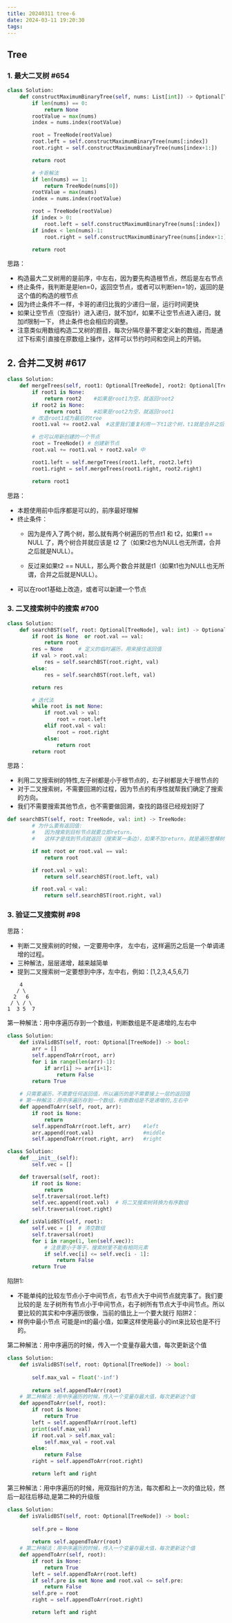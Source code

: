 ```yaml
---
title: 20240311 tree-6
date: 2024-03-11 19:20:30
tags:
---
```



## Tree

### 1. 最大二叉树 #654

```python
class Solution:
    def constructMaximumBinaryTree(self, nums: List[int]) -> Optional[TreeNode]:
        if len(nums) == 0:
            return None
        rootValue = max(nums)
        index = nums.index(rootValue)

        root = TreeNode(rootValue)
        root.left = self.constructMaximumBinaryTree(nums[:index])
        root.right = self.constructMaximumBinaryTree(nums[index+1:])

        return root

        # 卡哥解法
        if len(nums) == 1:
            return TreeNode(nums[0])
        rootValue = max(nums)
        index = nums.index(rootValue)

        root = TreeNode(rootValue)
        if index > 0:
            root.left = self.constructMaximumBinaryTree(nums[:index])
        if index < len(nums)-1:
            root.right = self.constructMaximumBinaryTree(nums[index+1:])

        return root

```

思路：
- 构造最大二叉树用的是前序，中左右，因为要先构造根节点，然后是左右节点
- 终止条件，我判断是是len=0，返回空节点，或者可以判断len=1的，返回的是这个值的构造的根节点
- 因为终止条件不一样，卡哥的递归比我的少递归一层，运行时间更快
- 如果让空节点（空指针）进入递归，就不加if，如果不让空节点进入递归，就加if限制一下， 终止条件也会相应的调整。
- 注意类似用数组构造二叉树的题目，每次分隔尽量不要定义新的数组，而是通过下标索引直接在原数组上操作，这样可以节约时间和空间上的开销。


## 2. 合并二叉树 #617

```python
class Solution:
    def mergeTrees(self, root1: Optional[TreeNode], root2: Optional[TreeNode]) -> Optional[TreeNode]:
        if root1 is None:
            return root2    #如果是root1为空，就返回root2
        if root2 is None:
            return root1    #如果是root2为空，就返回root1
        # 改造root1成为最后的tree
        root1.val += root2.val  #这里我们重复利用一下t1这个树，t1就是合并之后树的根节点（就是修改了原来树的结构）。

        # 也可以用新创建的一个节点
        root = TreeNode() # 创建新节点
        root.val += root1.val + root2.val# 中

        root1.left = self.mergeTrees(root1.left, root2.left)
        root1.right = self.mergeTrees(root1.right, root2.right)

        return root1
```


思路：
- 本题使用前中后序都是可以的，前序最好理解
- 终止条件：
    - 因为是传入了两个树，那么就有两个树遍历的节点t1 和 t2，如果t1 == NULL 了，两个树合并就应该是 t2 了（如果t2也为NULL也无所谓，合并之后就是NULL）。

    - 反过来如果t2 == NULL，那么两个数合并就是t1（如果t1也为NULL也无所谓，合并之后就是NULL）。
- 可以在root1基础上改造，或者可以新建一个节点

### 3. 二叉搜索树中的搜索 #700

```python
class Solution:
    def searchBST(self, root: Optional[TreeNode], val: int) -> Optional[TreeNode]:
        if root is None  or root.val == val:
            return root
        res = None     # 定义的临时遍历，用来接住返回值
        if val > root.val:
            res = self.searchBST(root.right, val)
        else:
            res = self.searchBST(root.left, val)

        return res

        # 迭代法
        while root is not None:
            if root.val > val:
                root = root.left
            elif root.val < val:
                root = root.right
            else:
                return root
        return root
```

思路： 
- 利用二叉搜索树的特性,左子树都是小于根节点的，右子树都是大于根节点的
- 对于二叉搜索树，不需要回溯的过程，因为节点的有序性就帮我们确定了搜索的方向。
- 我们不需要搜索其他节点，也不需要做回溯，查找的路径已经规划好了

```python
def searchBST(self, root: TreeNode, val: int) -> TreeNode:
        # 为什么要有返回值: 
        #   因为搜索到目标节点就要立即return，
        #   这样才是找到节点就返回（搜索某一条边），如果不加return，就是遍历整棵树了。

        if not root or root.val == val: 
            return root

        if root.val > val: 
            return self.searchBST(root.left, val)

        if root.val < val: 
            return self.searchBST(root.right, val)
```


### 3. 验证二叉搜索树 #98

思路：
- 判断二叉搜索树的时候，一定要用中序， 左中右，这样遍历之后是一个单调递增的过程。
- 三种解法，层层递增，越来越简单
- 提到二叉搜索树一定要想到中序，左中右，例如：[1,2,3,4,5,6,7]
```
    4
   / \
  2   6
 / \ / \
1  3 5  7
```


第一种解法：用中序遍历存到一个数组，判断数组是不是递增的,左右中
```python
class Solution:
    def isValidBST(self, root: Optional[TreeNode]) -> bool:
        arr = []
        self.appendToArr(root, arr)
        for i in range(len(arr)-1):
            if arr[i] >= arr[i+1]:
                return False
        return True
    
    # 只需要遍历，不需要任何返回值，所以遍历的是不需要接上一层的返回值
    # 第一种解法：用中序遍历存到一个数组，判断数组是不是递增的,左右中
    def appendToArr(self, root, arr):
        if root is None:
            return 
        self.appendToArr(root.left, arr)    #left
        arr.append(root.val)                #middle
        self.appendToArr(root.right, arr)   #right
```

```python
class Solution:
    def __init__(self):
        self.vec = []

    def traversal(self, root):
        if root is None:
            return
        self.traversal(root.left)
        self.vec.append(root.val)  # 将二叉搜索树转换为有序数组
        self.traversal(root.right)

    def isValidBST(self, root):
        self.vec = []  # 清空数组
        self.traversal(root)
        for i in range(1, len(self.vec)):
            # 注意要小于等于，搜索树里不能有相同元素
            if self.vec[i] <= self.vec[i - 1]:
                return False
        return True
```

陷阱1:
- 不能单纯的比较左节点小于中间节点，右节点大于中间节点就完事了。我们要比较的是 左子树所有节点小于中间节点，右子树所有节点大于中间节点。所以要比较的其实和中序遍历很像，当前的值比上一个要大就行
陷阱2：
- 样例中最小节点 可能是int的最小值，如果这样使用最小的int来比较也是不行的。


第二种解法：用中序遍历的时候，传入一个变量存最大值，每次更新这个值
```python
class Solution:
    def isValidBST(self, root: Optional[TreeNode]) -> bool:
        
        self.max_val = float('-inf')
        
        return self.appendToArr(root)
    # 第二种解法：用中序遍历的时候，传入一个变量存最大值，每次更新这个值
    def appendToArr(self, root):
        if root is None:
            return True
        left = self.appendToArr(root.left)
        print(self.max_val)
        if root.val > self.max_val:
            self.max_val = root.val
        else:
            return False
        right = self.appendToArr(root.right)

        return left and right
```

第三种解法：用中序遍历的时候，用双指针的方法，每次都和上一次的值比较，然后一起往后移动,是第二种的升级版

```python
class Solution:
    def isValidBST(self, root: Optional[TreeNode]) -> bool:
        
        self.pre = None
        
        return self.appendToArr(root)
    # 第二种解法：用中序遍历的时候，传入一个变量存最大值，每次更新这个值
    def appendToArr(self, root):
        if root is None:
            return True
        left = self.appendToArr(root.left)
        if self.pre is not None and root.val <= self.pre:
            return False
        self.pre = root
        right = self.appendToArr(root.right)

        return left and right
```